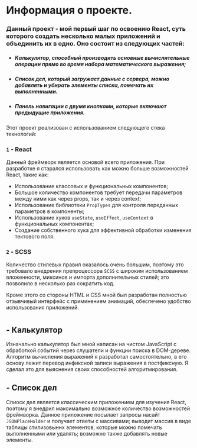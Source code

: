 # Информация о проекте.

### Данный проект - мой первый шаг по освоению React, суть которого создать несколько малых приложений и объединить их в одно. Оно состоит из следующих частей:

- ##### Калькулятор, способный производить основные вычислительные операции прямо во время набора математического выражения;
- ##### Список дел, который загружает данные с сервера, можно добавлять и убирать элементы списка, помечать их выполненными.
- ##### Панель навигации с двумя кнопками, которые включают предыдущие приложения.

Этот проект реализован с использованием следующего стека технологий:

### `1` - React

Данный фреймворк является основой всего приложения. При разработке я старался использовать как можно больше возможностей React, такие как:
 - Использование классовых и функциональных компонентов;
 - Большое количество компонентов требует передачи параметров между ними как через props, так и через context;
 - Использование библиотеки `PropTypes` для контроля переданных параметров в компоненты;
 - Использование хуков `useState`, `useEffect`, `useContext` в функциональных компонентах;
 - Создание собственного хука для эффективной обработки изменения тектового поля.

### `2` - SCSS

Количество стилевых правил оказалось очень большим, поэтому это требовало внедрения препроцессора `SCSS` с широким использованием вложенности, миксинов и импорта дополнительных стилей; это позволило в несколько раз сократить код.

Кроме этого со стороны HTML и CSS мной был разработан полностью отзывчивый интерфейс с приминением анимаций, обеспечено удобство использования приложений.

#

## - Калькулятор

Изначально калькулятор был мной написан на чистом JavaScript с обработкой событий через слушатели и функции поиска в DOM-дереве. Алгоритм вычисления выражений я разработал самостоятельно, в его основу лежит перевод инфиксной записи выражения в постфиксную. Я сделал это для выяснения своих способностей алгоритмирования. 

## - Список дел

Спиоск дел является классическим приложением для изучения React, поэтому я внедрил максимально возможное количество возможностей фреймворка. Данное приложение посылает запросы насайт `JSONPlaceHolder` и получает ответы с массивами; выводит массив в виде таблицы стилизовыннх элементов, которые можно помечать выполненными или удалять; возможно также добавлять новые элементы.
